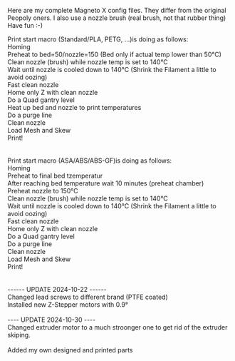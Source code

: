 Here are my complete Magneto X config files. They differ from the original Peopoly oners.
I also use a nozzle brush (real brush, not that rubber thing)
Have fun :-)

Print start macro (Standard/PLA, PETG, ...)is doing as follows:<br>
Homing<br>
Preheat to bed=50/nozzle=150 (Bed only if actual temp lower than 50°C)<br>
Clean nozzle (brush) while nozzle temp is set to 140°C<br>
Wait until nozzle is cooled down to 140°C (Shrink the Filament a little to avoid oozing)<br>
Fast clean nozzle<br>
Home only Z with clean nozzle<br>
Do a Quad gantry level<br>
Heat up bed and nozzle to print temperatures<br>
Do a purge line<br>
Clean nozzle<br>
Load Mesh and Skew<br>
Print!<br>
<br>
<br>
Print start macro (ASA/ABS/ABS-GF)is doing as follows:<br>
Homing<br>
Preheat to final bed tzemperatur<br>
After reaching bed temperature wait 10 minutes (preheat chamber)<br>
Preheat nozzle to 150°C<br>
Clean nozzle (brush) while nozzle temp is set to 140°C<br>
Wait until nozzle is cooled down to 140°C (Shrink the Filament a little to avoid oozing)<br>
Fast clean nozzle<br>
Home only Z with clean nozzle<br>
Do a Quad gantry level<br>
Do a purge line<br>
Clean nozzle<br>
Load Mesh and Skew<br>
Print!<br>
<br>
<br>
------ UPDATE 2024-10-22 ------<br>
Changed lead screws to different brand (PTFE coated)<br>
Installed new Z-Stepper motors with 0.9°<br>
<br>
---- UPDATE 2024-10-30 ----<br>
Changed extruder motor to a much stroonger one to get rid of the extruder skiping.<br>
<br>
Added my own designed and printed parts<br>
